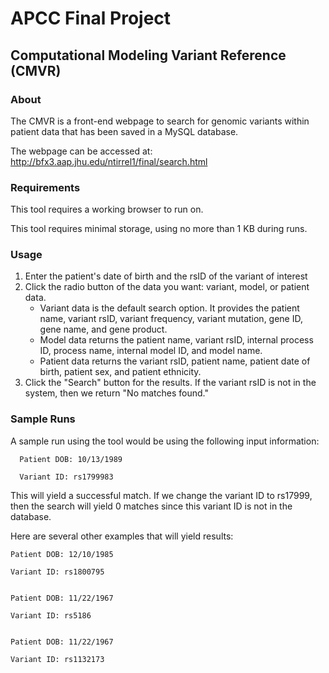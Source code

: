 # APCC Final Project
## Computational Modeling Variant Reference (CMVR)

### About
The CMVR is a front-end webpage to search for genomic variants within patient data that has been saved in a MySQL database.  

The webpage can be accessed at: http://bfx3.aap.jhu.edu/ntirrel1/final/search.html


### Requirements
This tool requires a working browser to run on. 

This tool requires minimal storage, using no more than 1 KB during runs.

### Usage
1. Enter the patient's date of birth and the rsID of the variant of interest
2. Click the radio button of the data you want: variant, model, or patient data.
   - Variant data is the default search option. It provides the patient name, variant rsID, variant frequency, variant mutation, gene ID, gene name, and gene product. 
   - Model data returns the patient name, variant rsID, internal process ID, process name, internal model ID, and model name.
   - Patient data returns the variant rsID, patient name, patient date of birth, patient sex, and patient ethnicity.
3. Click the "Search" button for the results. If the variant rsID is not in the system, then we return "No matches found."

### Sample Runs
A sample run using the tool would be using the following input information:

      Patient DOB: 10/13/1989

      Variant ID: rs1799983

This will yield a successful match. If we change the variant ID to rs17999, then the search will yield 0 matches since this variant ID is not in the database. 

Here are several other examples that will yield results:

    Patient DOB: 12/10/1985

    Variant ID: rs1800795


    Patient DOB: 11/22/1967

    Variant ID: rs5186


    Patient DOB: 11/22/1967

    Variant ID: rs1132173
